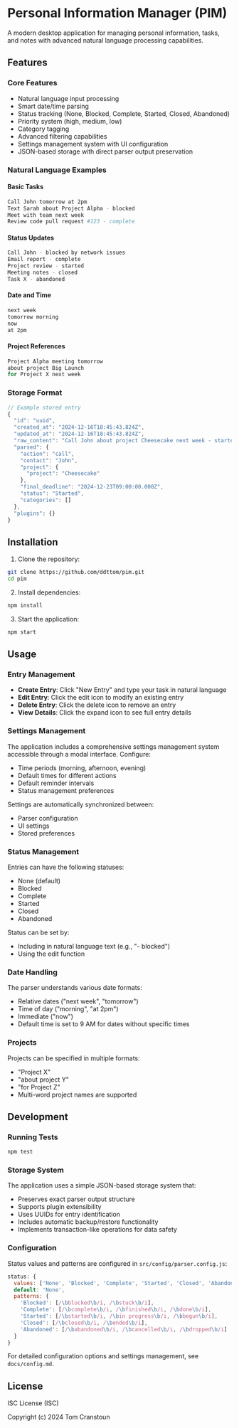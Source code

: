 # Personal Information Manager (PIM)

A modern desktop application for managing personal information, tasks, and notes with advanced natural language processing capabilities.

## Features

### Core Features

- Natural language input processing
- Smart date/time parsing
- Status tracking (None, Blocked, Complete, Started, Closed, Abandoned)
- Priority system (high, medium, low)
- Category tagging
- Advanced filtering capabilities
- Settings management system with UI configuration
- JSON-based storage with direct parser output preservation

### Natural Language Examples

#### Basic Tasks

```bash
Call John tomorrow at 2pm
Text Sarah about Project Alpha - blocked
Meet with team next week
Review code pull request #123 - complete
```

#### Status Updates

```bash
Call John - blocked by network issues
Email report - complete
Project review - started
Meeting notes - closed
Task X - abandoned
```

#### Date and Time

```bash
next week
tomorrow morning
now
at 2pm
```

#### Project References

```bash
Project Alpha meeting tomorrow
about project Big Launch
for Project X next week
```

### Storage Format

```javascript
// Example stored entry
{
  "id": "uuid",
  "created_at": "2024-12-16T18:45:43.824Z",
  "updated_at": "2024-12-16T18:45:43.824Z",
  "raw_content": "Call John about project Cheesecake next week - started",
  "parsed": {
    "action": "call",
    "contact": "John",
    "project": {
      "project": "Cheesecake"
    },
    "final_deadline": "2024-12-23T09:00:00.000Z",
    "status": "Started",
    "categories": []
  },
  "plugins": {}
}
```

## Installation

1. Clone the repository:

```bash
git clone https://github.com/ddttom/pim.git
cd pim
```

2. Install dependencies:

```bash
npm install
```

3. Start the application:

```bash
npm start
```

## Usage

### Entry Management

- **Create Entry**: Click "New Entry" and type your task in natural language
- **Edit Entry**: Click the edit icon to modify an existing entry
- **Delete Entry**: Click the delete icon to remove an entry
- **View Details**: Click the expand icon to see full entry details

### Settings Management

The application includes a comprehensive settings management system accessible through a modal interface. Configure:

- Time periods (morning, afternoon, evening)
- Default times for different actions
- Default reminder intervals
- Status management preferences

Settings are automatically synchronized between:

- Parser configuration
- UI settings
- Stored preferences

### Status Management

Entries can have the following statuses:

- None (default)
- Blocked
- Complete
- Started
- Closed
- Abandoned

Status can be set by:

- Including in natural language text (e.g., "- blocked")
- Using the edit function

### Date Handling

The parser understands various date formats:

- Relative dates ("next week", "tomorrow")
- Time of day ("morning", "at 2pm")
- Immediate ("now")
- Default time is set to 9 AM for dates without specific times

### Projects

Projects can be specified in multiple formats:

- "Project X"
- "about project Y"
- "for Project Z"
- Multi-word project names are supported

## Development

### Running Tests

```bash
npm test
```

### Storage System

The application uses a simple JSON-based storage system that:

- Preserves exact parser output structure
- Supports plugin extensibility
- Uses UUIDs for entry identification
- Includes automatic backup/restore functionality
- Implements transaction-like operations for data safety

### Configuration

Status values and patterns are configured in `src/config/parser.config.js`:

```javascript
status: {
  values: ['None', 'Blocked', 'Complete', 'Started', 'Closed', 'Abandoned'],
  default: 'None',
  patterns: {
    'Blocked': [/\bblocked\b/i, /\bstuck\b/i],
    'Complete': [/\bcomplete\b/i, /\bfinished\b/i, /\bdone\b/i],
    'Started': [/\bstarted\b/i, /\bin progress\b/i, /\bbegun\b/i],
    'Closed': [/\bclosed\b/i, /\bended\b/i],
    'Abandoned': [/\babandoned\b/i, /\bcancelled\b/i, /\bdropped\b/i]
  }
}
```

For detailed configuration options and settings management, see `docs/config.md`.

## License

ISC License (ISC)

Copyright (c) 2024 Tom Cranstoun
